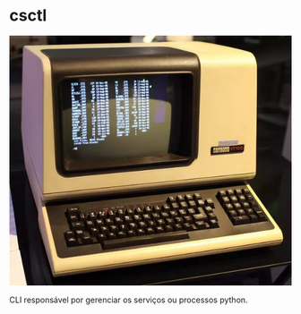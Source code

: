 # csctl

![Capa](./assets/terminal-4.jpeg)

CLI responsável por gerenciar os serviços ou processos python.
